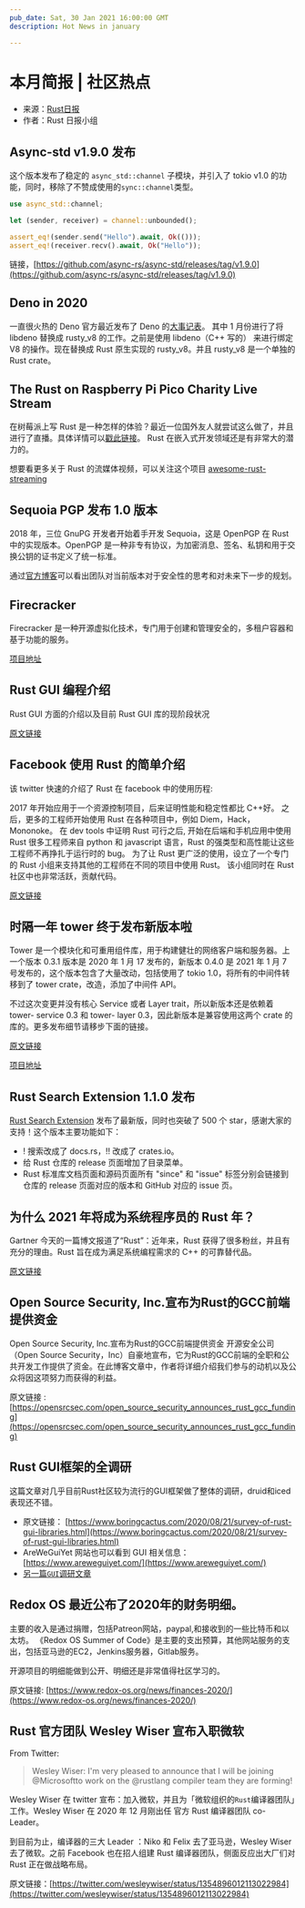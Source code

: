 ```yaml
---
pub_date: Sat, 30 Jan 2021 16:00:00 GMT
description: Hot News in january

---
```


# 本月简报 | 社区热点

- 来源：[Rust日报](https://rustcc.cn/section?id=f4703117-7e6b-4caf-aa22-a3ad3db6898f)
- 作者：Rust 日报小组

## Async-std v1.9.0 发布

这个版本发布了稳定的 `async_std::channel` 子模块，并引入了 tokio v1.0 的功能，同时，移除了不赞成使用的`sync::channel`类型。

```rust
use async_std::channel;

let (sender, receiver) = channel::unbounded();

assert_eq!(sender.send("Hello").await, Ok(()));
assert_eq!(receiver.recv().await, Ok("Hello"));
```

链接，[https://github.com/async-rs/async-std/releases/tag/v1.9.0](https://github.com/async-rs/async-std/releases/tag/v1.9.0)


## Deno in 2020

一直很火热的 Deno 官方最近发布了 Deno 的[大事记表](https://deno.land/posts/deno-in-2020)。
其中 1 月份进行了将 libdeno 替换成 rusty_v8 的工作。之前是使用 libdeno（C++ 写的） 来进行绑定 V8 的操作。现在替换成 Rust 原生实现的 rusty_v8。并且 rusty_v8 是一个单独的 Rust crate。

## The Rust on Raspberry Pi Pico Charity Live Stream

在树莓派上写 Rust 是一种怎样的体验？最近一位国外友人就尝试这么做了，并且进行了直播。具体详情可以[戳此链接](https://www.reddit.com/r/rust/comments/l39jdo/the_rust_on_raspberry_pi_pico_charity_live_stream/)。
Rust 在嵌入式开发领域还是有非常大的潜力的。

想要看更多关于 Rust 的流媒体视频，可以关注这个项目 [awesome-rust-streaming](https://github.com/jamesmunns/awesome-rust-streaming)

## Sequoia PGP 发布 1.0 版本

2018 年，三位 GnuPG 开发者开始着手开发 Sequoia，这是 OpenPGP 在 Rust 中的实现版本。OpenPGP 是一种非专有协议，为加密消息、签名、私钥和用于交换公钥的证书定义了统一标准。

通过[官方博客](https://sequoia-pgp.org/blog/2020/12/16/202012-1.0/)可以看出团队对当前版本对于安全性的思考和对未来下一步的规划。


## Firecracker

Firecracker 是一种开源虚拟化技术，专门用于创建和管理安全的，多租户容器和基于功能的服务。

[项目地址](https://github.com/firecracker-microvm/firecracker)

## Rust GUI 编程介绍

Rust GUI 方面的介绍以及目前 Rust GUI 库的现阶段状况

[原文链接](https://dev.to/davidedelpapa/rust-gui-introduction-a-k-a-the-state-of-rust-gui-libraries-as-of-january-2021-40gl#comments)

## Facebook 使用 Rust 的简单介绍

该 twitter 快速的介绍了 Rust 在 facebook 中的使用历程:

2017 年开始应用于一个资源控制项目，后来证明性能和稳定性都比 C++好。
之后，更多的工程师开始使用 Rust 在各种项目中，例如 Diem，Hack，Mononoke。
在 dev tools 中证明 Rust 可行之后, 开始在后端和手机应用中使用 Rust
很多工程师来自 python 和 javascript 语言，Rust 的强类型和高性能让这些工程师不再挣扎于运行时的 bug。
为了让 Rust 更广泛的使用，设立了一个专门的 Rust 小组来支持其他的工程师在不同的项目中使用 Rust。 该小组同时在 Rust 社区中也非常活跃，贡献代码。

[原文链接](https://twitter.com/alexvoica/status/1350049393471324161)


## 时隔一年 tower 终于发布新版本啦

Tower 是一个模块化和可重用组件库，用于构建健壮的网络客户端和服务器。上一个版本 0.3.1 版本是 2020 年 1 月 17 发布的，新版本 0.4.0 是 2021 年 1 月 7 号发布的，这个版本包含了大量改动，包括使用了 tokio 1.0，将所有的中间件转移到了 tower crate，改造，添加了中间件 API。

不过这次变更并没有核心 Service 或者 Layer trait，所以新版本还是依赖着 tower- service 0.3 和 tower- layer 0.3，因此新版本是兼容使用这两个 crate 的库的。更多发布细节请移步下面的链接。

[原文链接](https://github.com/tower-rs/tower/releases/tag/tower-0.4.0)

[项目地址](https://crates.io/crates/tower/0.4.0)

## Rust Search Extension 1.1.0 发布

[Rust Search Extension](https://rust.extension.sh/) 发布了最新版，同时也突破了 500 个 star，感谢大家的支持！这个版本主要功能如下：

- ! 搜索改成了 docs.rs，!! 改成了 crates.io。
- 给 Rust 仓库的 release 页面增加了目录菜单。
- Rust 标准库文档页面和源码页面所有 "since" 和 "issue" 标签分别会链接到仓库的 release 页面对应的版本和 GitHub 对应的 issue 页。

## 为什么 2021 年将成为系统程序员的 Rust 年？

Gartner 今天的一篇博文报道了“Rust”：近年来，Rust 获得了很多粉丝，并且有充分的理由。Rust 旨在成为满足系统编程需求的 C++ 的可靠替代品。

[原文链接](https://blogs.gartner.com/manjunath-bhat/2021/01/03/why-2021-will-be-a-rusty-year-for-system-programmers/)

## Open Source Security, Inc.宣布为Rust的GCC前端提供资金

Open Source Security, Inc.宣布为Rust的GCC前端提供资金
开源安全公司（Open Source Security，Inc）自豪地宣布，它为Rust的GCC前端的全职和公共开发工作提供了资金。在此博客文章中，作者将详细介绍我们参与的动机以及公众将因这项努力而获得的利益。

原文链接 : [https://opensrcsec.com/open_source_security_announces_rust_gcc_funding](https://opensrcsec.com/open_source_security_announces_rust_gcc_funding)

## Rust GUI框架的全调研

这篇文章对几乎目前Rust社区较为流行的GUI框架做了整体的调研，druid和iced表现还不错。

- 原文链接： [https://www.boringcactus.com/2020/08/21/survey-of-rust-gui-libraries.html](https://www.boringcactus.com/2020/08/21/survey-of-rust-gui-libraries.html)
- AreWeGuiYet 网站也可以看到 GUI 相关信息：[https://www.areweguiyet.com/](https://www.areweguiyet.com/)
- [另一篇`GUI`调研文章](https://dev.to/davidedelpapa/rust-gui-introduction-a-k-a-the-state-of-rust-gui-libraries-as-of-january-2021-40gl#comments)

## Redox OS 最近公布了2020年的财务明细。

主要的收入是通过捐赠，包括Patreon网站，paypal,和接收到的一些比特币和以太坊。 《Redox OS Summer of Code》是主要的支出预算，其他网站服务的支出，包括亚马逊的EC2，Jenkins服务器，Gitlab服务。

开源项目的明细能做到公开、明细还是非常值得社区学习的。

原文链接: [https://www.redox-os.org/news/finances-2020/](https://www.redox-os.org/news/finances-2020/)

## Rust 官方团队 Wesley Wiser 宣布入职微软

From Twitter:

> Wesley Wiser: I'm very pleased to announce that I will be joining @Microsoftto work on the @rustlang compiler team they are forming!

Wesley Wiser 在 twitter 宣布：加入微软，并且为「微软组织的`Rust`编译器团队」工作。Wesley Wiser 在 2020 年 12 月刚出任 官方 Rust 编译器团队 co-Leader。

到目前为止，编译器的三大 Leader ：Niko 和 Felix 去了亚马逊，Wesley Wiser 去了微软。之前 Facebook 也在招人组建 Rust 编译器团队，侧面反应出大厂们对 Rust 正在做战略布局。

原文链接：[https://twitter.com/wesleywiser/status/1354896012113022984](https://twitter.com/wesleywiser/status/1354896012113022984)